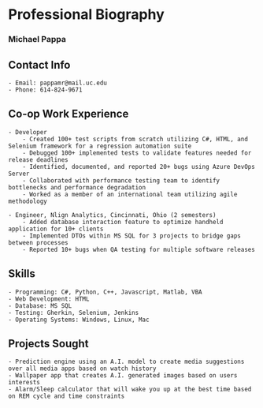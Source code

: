 # Professional Biography

### Michael Pappa

## Contact Info
	- Email: pappamr@mail.uc.edu
	- Phone: 614-824-9671

## Co-op Work Experience
	- Developer
		- Created 100+ test scripts from scratch utilizing C#, HTML, and Selenium framework for a regression automation suite
		- Debugged 100+ implemented tests to validate features needed for release deadlines
		- Identified, documented, and reported 20+ bugs using Azure DevOps Server
		- Collaborated with performance testing team to identify bottlenecks and performance degradation
		- Worked as a member of an international team utilizing agile methodology
	
	- Engineer, Nlign Analytics, Cincinnati, Ohio (2 semesters)
		- Added database interaction feature to optimize handheld application for 10+ clients
		- Implemented DTOs within MS SQL for 3 projects to bridge gaps between processes
		- Reported 10+ bugs when QA testing for multiple software releases
		
## Skills
	- Programming: C#, Python, C++, Javascript, Matlab, VBA
	- Web Development: HTML
	- Database: MS SQL
	- Testing: Gherkin, Selenium, Jenkins
	- Operating Systems: Windows, Linux, Mac

## Projects Sought
	- Prediction engine using an A.I. model to create media suggestions over all media apps based on watch history
	- Wallpaper app that creates A.I. generated images based on users interests
	- Alarm/Sleep calculator that will wake you up at the best time based on REM cycle and time constraints 
